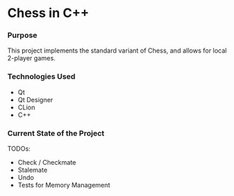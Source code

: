 # Chess in C++ 

### Purpose

This project implements the standard variant of Chess, and allows for local 2-player games.

### Technologies Used
* Qt
* Qt Designer
* CLion
* C++

### Current State of the Project

TODOs: 
* Check / Checkmate
* Stalemate
* Undo
* Tests for Memory Management